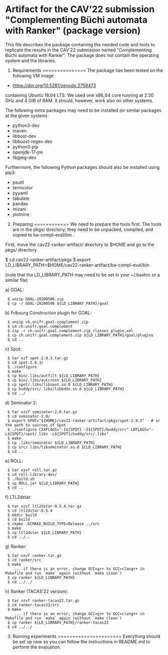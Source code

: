 Artifact for the CAV'22 submission "Complementing Büchi automata with Ranker" (package version)
===============================================================================================

This file describes the package containing the needed code and tools to
replicate the results in the CAV'22 submission named "Complementing Büchi
automata with Ranker".  The package does not contain the operating system and
the libraries.

1. Requirements
===============
The package has been tested on the following VM image

  * https://doi.org/10.5281/zenodo.2759473

containing Ubuntu 18.04 LTS.  We used one x86_64 core running at 2.30 GHz and
4 GiB of RAM.  It should, however, work also on other systems.

The following extra packages may need to be installed (or similar packages at
the given system):

  * python3-dev
  * maven
  * libbost-dev
  * libboost-regex-dev
  * python3-pip
  * openjdk-17-jre
  * libjpeg-dev

Furthermore, the following Python packages should also be installed using pip3:

  * psutil
  * termcolor
  * pyyaml
  * tabulate
  * pandas
  * mizani
  * plotnine

2. Preparing
============
We need to prepare the tools first.  The tools are in the pkgs/ directory; they
need to be unpacked, compiled, and copied to ba-compl-eval/bin .

First, move the cav22-ranker-artifact/ directory to $HOME and go to the pkgs/ directory

  $ cd cav22-ranker-artifact/pkgs
  $ export LD_LIBRARY_PATH=$HOME/cav22-ranker-artifact/ba-compl-eval/bin

  (note that the LD_LIBRARY_PATH may need to be set in your ~/.bashrc or a similar file)

  a) GOAL:

     $ unzip GOAL-20200506.zip
     $ cp -r GOAL-20200506 ${LD_LIBRARY_PATH}/goal

  b) Fribourg Construction plugin for GOAL:

     $ unzip ch.unifr.goal.complement.zip
     $ cd ch.unifr.goal.complement
     $ zip -r ch.unifr.goal.complement.zip classes plugin.xml
     $ cp ch.unifr.goal.complement.zip ${LD_LIBRARY_PATH}/goal/plugins
     $ cd ..

  c) Spot:

     $ tar xzf spot-2.9.3.tar.gz
     $ cd spot-2.9.3/
     $ ./configure
     $ make
     $ cp bin/.libs/autfilt ${LD_LIBRARY_PATH}
     $ cp bin/.libs/autcross ${LD_LIBRARY_PATH}
     $ cp spot/.libs/libspot.so.0 ${LD_LIBRARY_PATH}
     $ cp buddy/src/.libs/libbddx.so.0 ${LD_LIBRARY_PATH}
     $ cd ../

  d) Seminator 2:

     $ tar xzvf seminator-2.0.tar.gz
     $ cd seminator-2.0/
     $ export SPOT="${HOME}/cav22-ranker-artifact/pkgs/spot-2.9.3"   # or the path to sources of Spot
     $ ./configure CXXFLAGS="-I${SPOT} -I${SPOT}/buddy/src" LDFLAGS="-L${SPOT}/spot/.libs -L${SPOT}/buddy/src/.libs"
     $ make
     $ cp .libs/seminator ${LD_LIBRARY_PATH}
     $ cp src/.libs/libseminator.so.0 ${LD_LIBRARY_PATH}
     $ cd ..

  e) ROLL:

     $ tar xzvf roll.tar.gz
     $ cd roll-library-dev/
     $ ./build.sh
     $ cp ROLL.jar ${LD_LIBRARY_PATH}
     $ cd ..

  f) LTL2dstar:

     $ tar xzvf ltl2dstar-0.5.4.tar.gz
     $ cd ltl2dstar-0.5.4
     $ mkdir build
     $ cd build
     $ cmake -DCMAKE_BUILD_TYPE=Release ../src
     $ make
     $ cp ltl2dstar ${LD_LIBRARY_PATH}
     $ cd ../..

  g) Ranker:

     $ tar xzvf ranker.tar.gz
     $ cd ranker/src
     $ make
        ... if there is an error, change GCC=g++ to GCC=clang++ in Makefile and run `make` again (without `make clean`)
     $ cp ranker ${LD_LIBRARY_PATH}
     $ cd ../../

  h) Ranker (TACAS'22 version):

     $ tar xzvf ranker-tacas22.tar.gz
     $ cd ranker-tacas22/src
     $ make
        ... if there is an error, change GCC=g++ to GCC=clang++ in Makefile and run `make` again (without `make clean`)
     $ cp ranker ${LD_LIBRARY_PATH}/ranker-tacas22
     $ cd ../../

3. Running experiments
======================
Everything should be set up now so you can follow the instructions in README.md
to perform the evaluation.
